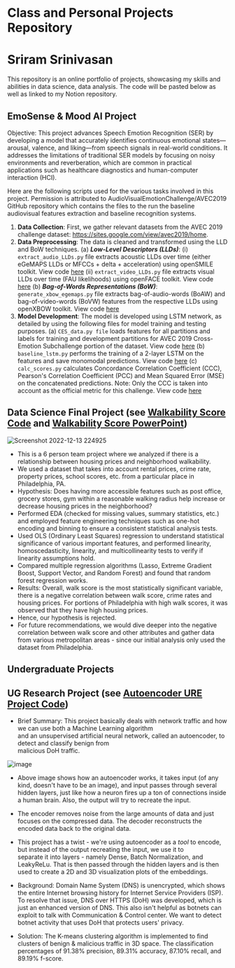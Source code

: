 # Class and Personal Projects Repository
# Sriram Srinivasan

This repository is an online portfolio of projects, showcasing my skills and abilities in data science, data analysis. The code will be pasted below as well as linked to my Notion repository.

## EmoSense & Mood AI Project
Objective: This project advances Speech Emotion Recognition (SER) by developing a model that accurately identifies continuous emotional states—arousal, valence, and liking—from speech signals in real-world conditions. It addresses the limitations of traditional SER models by focusing on noisy environments and reverberation, which are common in practical applications such as healthcare diagnostics and human-computer interaction (HCI).

Here are the following scripts used for the various tasks involved in this project. Permission is attributed to AudioVisualEmotionChallenge/AVEC2019 GitHub repository which contains the files to the run the baseline audiovisual features extraction and baseline recognition systems.
1. **Data Collection**: First, we gather relevant datasets from the AVEC 2019 challenge dataset: https://sites.google.com/view/avec2019/home.
2. **Data Preprocessing**: The data is cleaned and transformed using the LLD and BoW techniques.
(a) **_Low-Level Descriptors (LLDs)_**:
(i) `extract_audio_LLDs.py` file extracts acoustic LLDs over time (either eGeMAPS LLDs or MFCCs + delta + acceleration) using openSMILE toolkit. View code [here](https://github.com/sriramprog/class-personal-projects/blob/main/extract_audio_LLDs.py)
(ii) `extract_video_LLDs.py` file extracts visual LLDs over time (FAU likelihoods) using openFACE toolkit. View code [here](https://github.com/sriramprog/class-personal-projects/blob/main/extract_video_LLDs.py)
(b) **_Bag-of-Words Representations (BoW)_**:
`generate_xbow_egemaps.py` file extracts bag-of-audio-words (BoAW) and bag-of-video-words (BoVW) features from the respective LLDs using openXBOW toolkit. View code [here](https://github.com/sriramprog/class-personal-projects/blob/main/generate_xbow_egemaps.py)
3. **Model Development**:  The model is developed using LSTM network, as detailed by using the following files for model training and testing purposes.
(a) `CES_data.py file` loads features for all partitions and labels for training and development partitions for AVEC 2019 Cross-Emotion Subchallenge portion of the dataset. View code [here](https://github.com/sriramprog/class-personal-projects/blob/main/CES_data.py)
(b) `baseline_lstm.py` performs the training of a 2-layer LSTM on the features and save monomodal predictions. View code [here](https://github.com/sriramprog/class-personal-projects/blob/main/baseline_lstm.py)
(c) `calc_scores.py` calculates Concordance Correlation Coefficient (CCC), Pearson's Correlation Coefficient (PCC) and Mean Squared Error (MSE) on the concatenated predictions. Note: Only the CCC is taken into account as the official metric for this challenge. View code [here](https://github.com/sriramprog/class-personal-projects/blob/main/calc_scores.py)

## Data Science Final Project (see [Walkability Score Code](https://github.com/sriramprog/class-personal-projects/blob/main/Data%20Science%20Project%20Finalized%20Code.ipynb) and [Walkability Score PowerPoint](https://github.com/sriramprog/class-personal-projects/blob/main/Data%20Science%20Group%20Presentation.pdf))
![Screenshot 2022-12-13 224925](https://user-images.githubusercontent.com/61813436/207509544-79f455ac-668a-4bd7-be2e-4b0060defab6.png)

- This is a 6 person team project where we analyzed if there is a relationship between housing prices and neighborhood walkability.
- We used a dataset that takes into account rental prices, crime rate, property prices, school scores, etc. from a particular place in Philadelphia, PA.
- Hypothesis: Does having more accessible features such as post office, grocery stores, gym within a reasonable walking radius help increase or decrease housing prices in the neighborhood?
- Performed EDA (checked for missing values, summary statistics, etc.) and employed feature engineering techniques such as one-hot encoding and binning to ensure a consistent statistical analysis tests.
- Used OLS (Ordinary Least Squares) regression to understand statistical significance of various important features, and performed linearity, homoscedasticity, linearity, and multicollinearity tests to verify if linearity assumptions hold.
- Compared multiple regression algorithms (Lasso, Extreme Gradient Boost, Support Vector, and Random Forest) and found that random forest regression works.
- Results: Overall, walk score is the most statistically significant variable, there is a negative correlation between walk score, crime rates and housing prices. For portions of Philadelphia with high walk scores, it was observed that they have high housing prices.
- Hence, our hypothesis is rejected.
- For future recommendations, we would dive deeper into the negative correlation between walk score and other attributes and gather data from various metropolitan areas - since our initial analysis only used the dataset from Philadelphia.

## Undergraduate Projects
## UG Research Project (see [Autoencoder URE Project Code](https://github.com/sriramprog/class-personal-projects/blob/main/Autoencoder_Code_(Sriram's_data).ipynb))
- Brief Summary: This project basically deals with network traffic and how we can use both a Machine Learning algorithm <br>
and an unsupervised artificial neural network, called an autoencoder, to detect and classify benign from <br>
malicious DoH traffic.

![image](https://user-images.githubusercontent.com/61813436/177605589-3493f4f2-54a9-49ed-90db-7b1855cf6039.png) <br>

- Above image shows how an autoencoder works, it takes input (of any kind, doesn't have to be an image), and input passes through
several hidden layers, just like how a neuron fires up a ton of connections inside a human brain. Also, the output will try to recreate the input. <br>
- The encoder removes noise from the large amounts of data and just focuses on the compressed data. The decoder reconstructs the encoded data back to the original data.
- This project has a twist - we're using autoencoder as a _tool_ to encode, but instead of the output recreating the input, we use it to <br>
separate it into layers - namely Dense, Batch Normalization, and LeakyReLu. That is then passed through the hidden layers and is then used to
create a 2D and 3D visualization plots of the embeddings.

- Background: Domain Name System (DNS) is unencrypted, which shows the entire Internet browsing history for Internet Service Providers (ISP).
To resolve that issue, DNS over HTTPS (DoH) was developed, which is just an enhanced version of DNS. This also isn't helpful as botnets can exploit
to talk with Communication & Control center. We want to detect botnet activity that uses DoH that protects users' privacy.

- Solution: The K-means clustering algorithm is implemented to find clusters of benign & malicious traffic in 3D space. The classification percentages of
91.38% precision, 89.31% accuracy, 87.10% recall, and 89.19% f-score.

